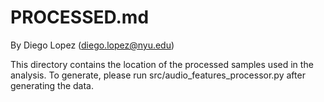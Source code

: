 # PROCESSED.md

By Diego Lopez (diego.lopez@nyu.edu)

This directory contains the location of the processed samples used in the analysis. To generate, please run src/audio_features_processor.py after generating the data.
